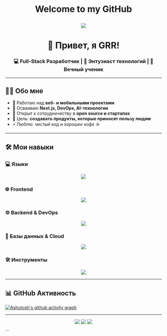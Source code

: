 <!-- ========================= HEADER ========================= -->
<h1 align="center">
  <p>Welcome to my GitHub</p>
  <img src="https://readme-typing-svg.herokuapp.com?size=28&duration=3500&color=FF5733&center=true&vCenter=true&lines=Full-Stack+Developer;Open-Source+Enthusiast;Cyberpunk" />
</h1>
<h1 align="center">
  👋 Привет, я <b>GRR</b>!
</h1>

<h3 align="center">
  💻 Full-Stack Разработчик | 🚀 Энтузиаст технологий | 🌱 Вечный ученик
</h3>

---

## 👨‍💻 Обо мне
- 🔭 Работаю над **веб- и мобильными проектами**  
- 🌱 Осваиваю **Next.js, DevOps, AI-технологии**  
- 👯 Открыт к сотрудничеству в **open source и стартапах**  
- 🎯 Цель: **создавать продукты, которые приносят пользу людям**  
- ⚡ Люблю: *чистый код и хорошее кофе ☕*

---

## 🛠 Мои навыки

### 💻 Языки
<p align="center">
  <img src="https://skillicons.dev/icons?i=js,ts,python,java,go,rust" />
</p>

### 🌐 Frontend
<p align="center">
  <img src="https://skillicons.dev/icons?i=react,nextjs,vue,tailwind,html,css,sass" />
</p>

### ⚙️ Backend & DevOps
<p align="center">
  <img src="https://skillicons.dev/icons?i=nodejs,express,django,spring,docker,kubernetes,nginx,graphql" />
</p>

### 💾 Базы данных & Cloud
<p align="center">
  <img src="https://skillicons.dev/icons?i=mysql,postgresql,mongodb,redis,sqlite,aws,gcp,azure,firebase" />
</p>

### 🛠 Инструменты
<p align="center">
  <img src="https://skillicons.dev/icons?i=git,github,linux,vscode,idea,figma,postman" />
</p>

---

## 📊 GitHub Активность


[![Ashutosh's github activity graph](https://github-readme-activity-graph.vercel.app/graph?username=GammaGRR&theme=tokyo-night)](https://github.com/ashutosh00710/github-readme-activity-graph)


---

<p align="center"> <a href="https://t.me/YOUR_TELEGRAM"><img src="https://img.shields.io/badge/Telegram-36BCF7?style=for-the-badge&logo=telegram&logoColor=white" /></a> <a href="mailto:your_email@example.com"><img src="https://img.shields.io/badge/Email-FF5733?style=for-the-badge&logo=gmail&logoColor=white" /></a> <a href="https://www.linkedin.com/in/YOUR_LINKEDIN/"><img src="https://img.shields.io/badge/LinkedIn-0077B5?style=for-the-badge&logo=linkedin&logoColor=white" /></a> </p> ```
